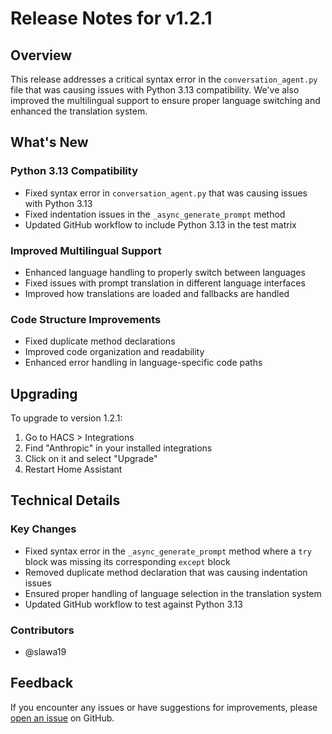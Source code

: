 # Release Notes for v1.2.1

## Overview

This release addresses a critical syntax error in the `conversation_agent.py` file that was causing issues with Python 3.13 compatibility. We've also improved the multilingual support to ensure proper language switching and enhanced the translation system.

## What's New

### Python 3.13 Compatibility
- Fixed syntax error in `conversation_agent.py` that was causing issues with Python 3.13
- Fixed indentation issues in the `_async_generate_prompt` method
- Updated GitHub workflow to include Python 3.13 in the test matrix

### Improved Multilingual Support
- Enhanced language handling to properly switch between languages
- Fixed issues with prompt translation in different language interfaces
- Improved how translations are loaded and fallbacks are handled

### Code Structure Improvements
- Fixed duplicate method declarations
- Improved code organization and readability
- Enhanced error handling in language-specific code paths

## Upgrading

To upgrade to version 1.2.1:

1. Go to HACS > Integrations
2. Find "Anthropic" in your installed integrations
3. Click on it and select "Upgrade"
4. Restart Home Assistant

## Technical Details

### Key Changes

- Fixed syntax error in the `_async_generate_prompt` method where a `try` block was missing its corresponding `except` block
- Removed duplicate method declaration that was causing indentation issues
- Ensured proper handling of language selection in the translation system
- Updated GitHub workflow to test against Python 3.13

### Contributors

- @slawa19

## Feedback

If you encounter any issues or have suggestions for improvements, please [open an issue](https://github.com/slawa19/anthropic-hass-api/issues) on GitHub.